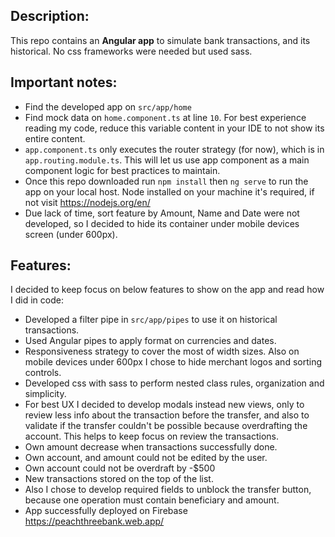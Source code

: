 ## Description:
This repo contains an **Angular app** to simulate bank transactions, and its historical. No css frameworks were needed but used sass.

## Important notes:
* Find the developed app on `src/app/home`
* Find mock data on `home.component.ts` at line `10`. For best experience reading my code, reduce this variable content in your IDE to not show its entire content.
* `app.component.ts` only executes the router strategy (for now), which is in `app.routing.module.ts`. This will let us use app component as a main component logic for best practices to maintain.
* Once this repo downloaded run `npm install` then `ng serve` to run the app on your local host. Node installed on your machine it's required, if not visit https://nodejs.org/en/
* Due lack of time, sort feature by Amount, Name and Date were not developed, so I decided to hide its container under mobile devices screen (under 600px).

## Features:
I decided to keep focus on below features to show on the app and read how I did in code:
* Developed a filter pipe in `src/app/pipes` to use it on historical transactions.
* Used Angular pipes to apply format on currencies and dates.
* Responsiveness strategy to cover the most of width sizes. Also on mobile devices under 600px I chose to hide merchant logos and sorting controls.
* Developed css with sass to perform nested class rules, organization and simplicity.
* For best UX I decided to develop modals instead new views, only to review less info about the transaction before the transfer, and also to validate if the transfer couldn't be possible because overdrafting the account. This helps to keep focus on review the transactions.
* Own amount decrease when transactions successfully done.
* Own account, and amount could not be edited by the user.
* Own account could not be overdraft by -$500
* New transactions stored on the top of the list.
* Also I chose to develop required fields to unblock the transfer button, because one operation must contain beneficiary and amount.
* App successfully deployed on Firebase https://peachthreebank.web.app/
